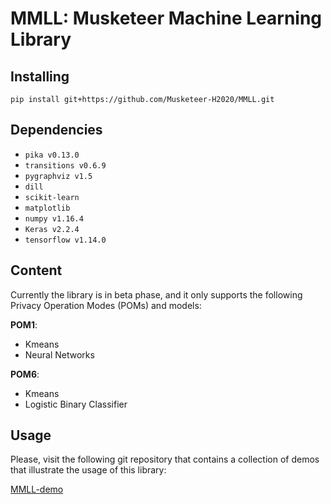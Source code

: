 # MMLL: Musketeer Machine Learning Library

## Installing 

`pip install git+https://github.com/Musketeer-H2020/MMLL.git`

## Dependencies

* `pika v0.13.0`
* `transitions v0.6.9`
* `pygraphviz v1.5`
* `dill`
* `scikit-learn`
* `matplotlib`
* `numpy v1.16.4` 
* `Keras v2.2.4`
* `tensorflow v1.14.0`

## Content

Currently the library is in beta phase, and it only supports the following Privacy Operation Modes (POMs) and models:

**POM1**:

* Kmeans
* Neural Networks

**POM6**: 

* Kmeans
* Logistic Binary Classifier

## Usage 

Please, visit the following git repository that contains a collection of demos that illustrate the usage of this library:

[MMLL-demo](https://github.com/Musketeer-H2020/MMLL-demo)
